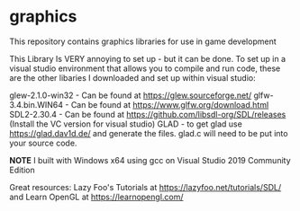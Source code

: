 # graphics
This repository contains graphics libraries for use in game development

This Library Is VERY annoying to set up - but it can be done. To set up in a visual studio environment that 
allows you to compile and run code, these are the other libaries I downloaded and set up within visual studio:

glew-2.1.0-win32 - Can be found at https://glew.sourceforge.net/
glfw-3.4.bin.WIN64 - Can be found at https://www.glfw.org/download.html
SDL2-2.30.4 - Can be found at https://github.com/libsdl-org/SDL/releases (Install the VC version for visual studio)
GLAD - to get glad use https://glad.dav1d.de/ and generate the files. glad.c will need to be put into your source code.

**NOTE** I built with Windows x64 using gcc on Visual Studio 2019 Community Edition

Great resources:
Lazy Foo's Tutorials at https://lazyfoo.net/tutorials/SDL/ and Learn OpenGL at https://learnopengl.com/

